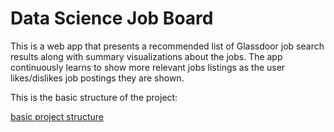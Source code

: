 # Data Science Job Board

This is a web app that presents a recommended list of Glassdoor job search results along with summary visualizations about the jobs. The app continuously learns to show more relevant jobs listings as the user likes/dislikes job postings they are shown.

This is the basic structure of the project:

[basic project structure](./pictures/job_board_structure.png)

